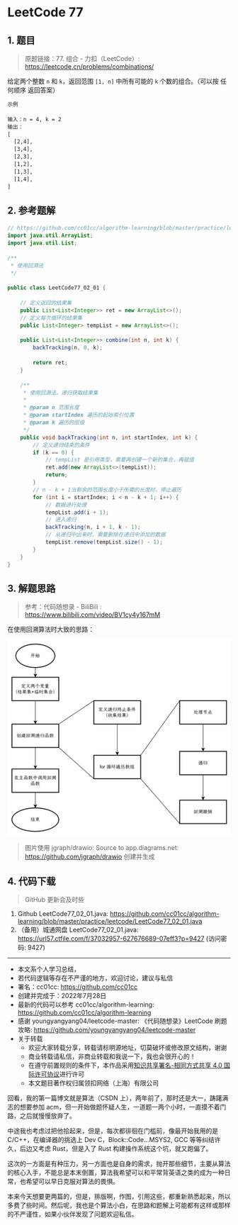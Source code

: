 # LeetCode 77

## 1. 题目

> 原题链接：77. 组合 - 力扣（LeetCode）: <https://leetcode.cn/problems/combinations/>

给定两个整数 `n` 和 `k`，返回范围 `[1, n]` 中所有可能的 `k` 个数的组合。（可以按 任何顺序 返回答案）

```txt
示例

输入：n = 4, k = 2
输出：
[
  [2,4],
  [3,4],
  [2,3],
  [1,2],
  [1,3],
  [1,4],
]
```

## 2. 参考题解

```Java
// https://github.com/cc01cc/algorithm-learning/blob/master/practice/leetcode/LeetCode77_02_01.java
import java.util.ArrayList;
import java.util.List;

/**
 * 使用回溯法
 */

public class LeetCode77_02_01 {

    // 定义返回的结果集
    public List<List<Integer>> ret = new ArrayList<>();
    // 定义每次循环的结果集
    public List<Integer> tempList = new ArrayList<>();

    public List<List<Integer>> combine(int n, int k) {
        backTracking(n, 0, k);

        return ret;
    }

    /**
     * 使用回溯法，递归获取结果集
     *
     * @param n 范围长度
     * @param startIndex 遍历的起始索引位置
     * @param k 遍历的层级
     */
    public void backTracking(int n, int startIndex, int k) {
        // 定义递归结束的条件
        if (k == 0) {
            // tempList 是引用类型，需要再创建一个新的集合，再赋值
            ret.add(new ArrayList<>(tempList));
            return;
        }
        // n - k + 1当剩余的范围长度小于所需的长度时，停止遍历
        for (int i = startIndex; i < n - k + 1; i++) {
            // 数据进行处理
            tempList.add(i + 1);
            // 进入递归
            backTracking(n, i + 1, k - 1);
            // 从递归中出来时，需要删除在递归中添加的数据
            tempList.remove(tempList.size() - 1);
        }
    }
}
```

## 3. 解题思路

> 参考：代码随想录 - BiliBili : <https://www.bilibili.com/video/BV1cy4y167mM>

在使用回溯算法时大致的思路：

![回溯算法的设计思路](https://raw.githubusercontent.com/cc01cc/zeorep/main/pic/202207282116427.jpg)

> 图片使用 jgraph/drawio: Source to app.diagrams.net: <https://github.com/jgraph/drawio> 创建并生成

## 4. 代码下载

> GitHub 更新会及时些

1. Github LeetCode77_02_01.java: <https://github.com/cc01cc/algorithm-learning/blob/master/practice/leetcode/LeetCode77_02_01.java>
2. （备用）城通网盘 LeetCode77_02_01.java: <https://url57.ctfile.com/f/37032957-627676689-07eff3?p=9427> (访问密码: 9427)

---

- 本文系个人学习总结，
- 若代码逻辑等存在不严谨的地方，欢迎讨论，建议与私信
- 署名：cc01cc: <https://github.com/cc01cc>
- 创建并完成于：2022年7月28日
- 最新的代码可以参考 cc01cc/algorithm-learning: <https://github.com/cc01cc/algorithm-learning>
- 感谢 youngyangyang04/leetcode-master: 《代码随想录》LeetCode 刷题攻略: <https://github.com/youngyangyang04/leetcode-master>
- 关于转载
  - 欢迎大家转载分享，转载请标明源地址，切莫破坏或修改原文结构，谢谢
  - 商业转载请私信，非商业转载和我说一下，我也会很开心的！
  - 在遵守前置规则的条件下，本作品采用[知识共享署名-相同方式共享 4.0 国际许可协议](https://creativecommons.org/licenses/by-sa/4.0/legalcode.zh-Hans)进行许可
  - 本文题目著作权归属领扣网络（上海）有限公司

回看，我的第一篇博文就是算法（CSDN 上），两年前了，那时还是大一，踌躇满志的想要参加 acm，但一开始做题怀疑人生，一道题一两个小时，一直摸不着门路，之后就慢慢放弃了。

中途我也考虑过把他拾起来，但是，每次都徘徊在门槛前，像最开始我用的是 C/C++，在编译器的挑选上 Dev C，Block::Code...MSYS2, GCC 等等纠结许久，后边又考虑 Rust，但是入了 Rust 构建操作系统这个坑，就又跑偏了。

这次的一方面是有种压力，另一方面也是自身的需求，抛开那些细节，主要从算法的核心入手，不能总是本末倒置，算法我希望可以和平常背英语之类的成为一种日常，也希望可以早日克服对算法的畏惧。

本来今天想要更两篇的，但是，排版啊，作图，引用这些，都重新熟悉起来，所以多费了些时间。然后呢，我也是个算法小白，在思路和题解上可能都有这样或那样的不严谨性，如果小伙伴发现了问题欢迎私信。
